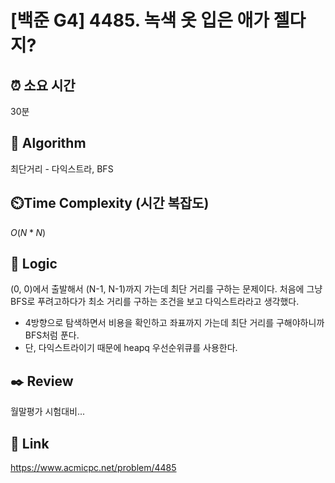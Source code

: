 # [백준 G4] 4485. 녹색 옷 입은 애가 젤다지?
 
## ⏰  **소요 시간**
30분

## :pushpin: **Algorithm**
최단거리 - 다익스트라, BFS

## ⏲️**Time Complexity (시간 복잡도)**
$O(N*N)$

## :round_pushpin: **Logic**
(0, 0)에서 출발해서 (N-1, N-1)까지 가는데 최단 거리를 구하는 문제이다.
처음에 그냥 BFS로 푸려고하다가 최소 거리를 구하는 조건을 보고 다익스트라라고 생각했다.

- 4방향으로 탐색하면서 비용을 확인하고 좌표까지 가는데 최단 거리를 구해야하니까 BFS처럼 푼다.
- 단, 다익스트라이기 때문에 heapq 우선순위큐를 사용한다.

## :black_nib: **Review**
월말평가 시험대비...

## 📡 Link
https://www.acmicpc.net/problem/4485